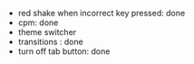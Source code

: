 - red shake when incorrect key pressed: done
- cpm: done
- theme switcher
- transitions : done
- turn off tab button: done
